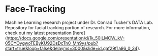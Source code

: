 # Face-Tracking
Machine Learning research project under Dr. Conrad Tucker's DATA Lab. Repository for facial tracking portion of research. For more information, check out my latest presentation [here] (https://docs.google.com/presentation/d/1k_50ILMCW_kV-05CYOygwoTEByKU92DsDcTn0_Mh9ys/pub?start=true&loop=false&delayms=3000&slide=id.gaf29f1a96_0_34).

